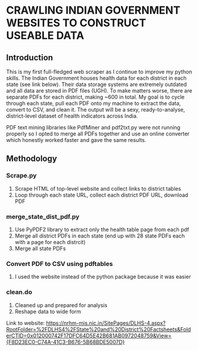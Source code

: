 # CRAWLING INDIAN GOVERNMENT WEBSITES TO CONSTRUCT USEABLE DATA

## Introduction

This is my first full-fledged web scraper as I continue to improve my python skills. The Indian Government houses health data for each district in each state (see link below). Their data storage systems are extremely outdated and all data are stored in PDF files (UGH). To make matters worse, there are separate PDFs for each district, making ~600 in total. My goal is to cycle through each state, pull each PDF onto my machine to extract the data, convert to CSV, and clean it. The output will be a sexy, ready-to-analyse, district-level dataset of health indicators across India.

PDF text mining libraries like PdfMiner and pdf2txt.py were not running properly so I opted to merge all PDFs together and use an online converter which honestly worked faster and gave the same results.

## Methodology

### Scrape.py
 
1. Scrape HTML of top-level website and collect links to district tables
2. Loop through each state URL, collect each district PDF URL, download PDF

### merge_state_dist_pdf.py

1. Use PyPDF2 library to extract only the health table page from each pdf
2. Merge all district PDFs in each state (end up with 28 state PDFs each with a page for each distrcit)
3. Merge all state PDFs

### Convert PDF to CSV using pdftables

1. I used the website instead of the python package because it was easier

### clean.do

1. Cleaned up and prepared for analysis
2. Reshape data to wide form

Link to website: https://nrhm-mis.nic.in/SitePages/DLHS-4.aspx?RootFolder=%2FDLHS4%2FState%20and%20District%20Factsheets&FolderCTID=0x012000742F17DFC64D5E42B681AB0972048759&View={F8D23EC0-C74A-41C3-B676-5B68BDE5007D}
